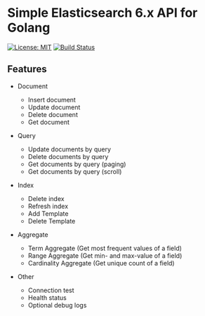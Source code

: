 # Simple Elasticsearch 6.x API for Golang

[![License: MIT](https://img.shields.io/badge/License-MIT-yellow.svg)](https://opensource.org/licenses/MIT)
[![Build Status](https://travis-ci.org/Codehardt/go-elasticsearch.svg?branch=master)](https://travis-ci.org/Codehardt/go-elasticsearch)

## Features

- Document 
  - Insert document
  - Update document
  - Delete document
  - Get document
  
- Query
  - Update documents by query
  - Delete documents by query
  - Get documents by query (paging)
  - Get documents by query (scroll)
  
- Index
  - Delete index
  - Refresh index
  - Add Template
  - Delete Template
  
- Aggregate
  - Term Aggregate (Get most frequent values of a field)
  - Range Aggregate (Get min- and max-value of a field)
  - Cardinality Aggregate (Get unique count of a field)
  
- Other
  - Connection test
  - Health status
  - Optional debug logs
